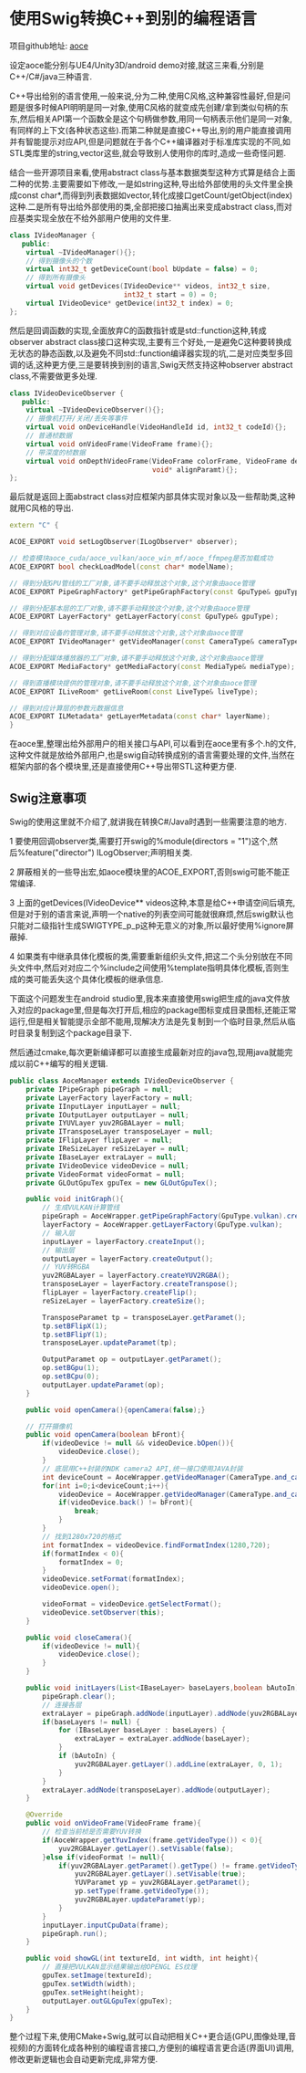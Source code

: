 # 使用Swig转换C++到别的编程语言

项目github地址: [aoce](https://github.com/xxxzhou/aoce)

设定aoce能分别与UE4/Unity3D/android demo对接,就这三来看,分别是C++/C#/java三种语言.

C++导出给别的语言使用,一般来说,分为二种,使用C风格,这种兼容性最好,但是问题是很多时候API明明是同一对象,使用C风格的就变成先创建/拿到类似句柄的东东,然后相关API第一个函数全是这个句柄做参数,用同一句柄表示他们是同一对象,有同样的上下文(各种状态这些).而第二种就是直接C++导出,别的用户能直接调用并有智能提示对应API,但是问题就在于各个C++编译器对于标准库实现的不同,如STL类库里的string,vector这些,就会导致别人使用你的库时,造成一些奇怪问题.

结合一些开源项目来看,使用abstract class与基本数据类型这种方式算是结合上面二种的优势.主要需要如下修改,一是如string这种,导出给外部使用的头文件里全换成const char*,而得到列表数据如vector,转化成接口getCount/getObject(index)这种.二是所有导出给外部使用的类,全部把接口抽离出来变成abstract class,而对应基类实现全放在不给外部用户使用的文件里.

``` c++
class IVideoManager {
   public:
    virtual ~IVideoManager(){};
    // 得到摄像头的个数
    virtual int32_t getDeviceCount(bool bUpdate = false) = 0;
    // 得到所有摄像头
    virtual void getDevices(IVideoDevice** videos, int32_t size,
                            int32_t start = 0) = 0;
    virtual IVideoDevice* getDevice(int32_t index) = 0;
};
```

然后是回调函数的实现,全面放弃C的函数指针或是std::function这种,转成observer abstract class接口这种实现,主要有三个好处,一是避免C这种要转换成无状态的静态函数,以及避免不同std::function编译器实现的坑,二是对应类型多回调的话,这种更方便,三是要转换到别的语言,Swig天然支持这种observer abstract class,不需要做更多处理.

``` c++
class IVideoDeviceObserver {
   public:
    virtual ~IVideoDeviceObserver(){};
    // 摄像机打开/关闭/丢失等事件
    virtual void onDeviceHandle(VideoHandleId id, int32_t codeId){};
    // 普通桢数据
    virtual void onVideoFrame(VideoFrame frame){};
    // 带深度的桢数据
    virtual void onDepthVideoFrame(VideoFrame colorFrame, VideoFrame depthFrame,
                                   void* alignParamt){};
};
```

最后就是返回上面abstract class对应框架内部具体实现对象以及一些帮助类,这种就用C风格的导出.

``` c++
extern "C" {

ACOE_EXPORT void setLogObserver(ILogObserver* observer);

// 检查模块aoce_cuda/aoce_vulkan/aoce_win_mf/aoce_ffmpeg是否加载成功
ACOE_EXPORT bool checkLoadModel(const char* modelName);

// 得到分配GPU管线的工厂对象,请不要手动释放这个对象,这个对象由aoce管理
ACOE_EXPORT PipeGraphFactory* getPipeGraphFactory(const GpuType& gpuType);

// 得到分配基本层的工厂对象,请不要手动释放这个对象,这个对象由aoce管理
ACOE_EXPORT LayerFactory* getLayerFactory(const GpuType& gpuType);

// 得到对应设备的管理对象,请不要手动释放这个对象,这个对象由aoce管理
ACOE_EXPORT IVideoManager* getVideoManager(const CameraType& cameraType);

// 得到分配媒体播放器的工厂对象,请不要手动释放这个对象,这个对象由aoce管理
ACOE_EXPORT MediaFactory* getMediaFactory(const MediaType& mediaType);

// 得到直播模块提供的管理对象,请不要手动释放这个对象,这个对象由aoce管理
ACOE_EXPORT ILiveRoom* getLiveRoom(const LiveType& liveType);

// 得到对应计算层的参数元数据信息
ACOE_EXPORT ILMetadata* getLayerMetadata(const char* layerName);
}
```

在aoce里,整理出给外部用户的相关接口与API,可以看到在aoce里有多个.h的文件,这种文件就是放给外部用户,也是swig自动转换成别的语言需要处理的文件,当然在框架内部的各个模块里,还是直接使用C++导出带STL这种更方便.

## Swig注意事项

Swig的使用这里就不介绍了,就讲我在转换C#/Java时遇到一些需要注意的地方.

1 要使用回调observer类,需要打开swig的%module(directors = "1")这个,然后%feature("director") ILogObserver;声明相关类.

2 屏蔽相关的一些导出宏,如aoce模块里的ACOE_EXPORT,否则swig可能不能正常编译.

3 上面的getDevices(IVideoDevice** videos这种,本意是给C++申请空间后填充,但是对于别的语言来说,声明一个native的列表空间可能就很麻烦,然后swig默认也只能对二级指针生成SWIGTYPE_p_p这种无意义的对象,所以最好使用%ignore屏蔽掉.

4 如果类有中继承具体化模板的类,需要重新组织头文件,把这二个头分别放在不同头文件中,然后对对应二个%include之间使用%template指明具体化模板,否则生成的类可能丢失这个具体化模板的继承信息.

下面这个问题发生在android studio里,我本来直接使用swig把生成的java文件放入对应的package里,但是每次打开后,相应的package图标变成目录图标,还能正常运行,但是相关智能提示全部不能用,现解决方法是先复制到一个临时目录,然后从临时目录复制到这个package目录下.

然后通过cmake,每次更新编译都可以直接生成最新对应的java包,现用java就能完成以前C++编写的相关逻辑.

```java
public class AoceManager extends IVideoDeviceObserver {
    private IPipeGraph pipeGraph = null;
    private LayerFactory layerFactory = null;
    private IInputLayer inputLayer = null;
    private IOutputLayer outputLayer = null;
    private IYUVLayer yuv2RGBALayer = null;
    private ITransposeLayer transposeLayer = null;
    private IFlipLayer flipLayer = null;
    private IReSizeLayer reSizeLayer = null;
    private IBaseLayer extraLayer = null;
    private IVideoDevice videoDevice = null;
    private VideoFormat videoFormat = null;
    private GLOutGpuTex gpuTex = new GLOutGpuTex();

    public void initGraph(){
        // 生成VULKAN计算管线
        pipeGraph = AoceWrapper.getPipeGraphFactory(GpuType.vulkan).createGraph();
        layerFactory = AoceWrapper.getLayerFactory(GpuType.vulkan);
        // 输入层
        inputLayer = layerFactory.createInput();
        // 输出层
        outputLayer = layerFactory.createOutput();
        // YUV转RGBA
        yuv2RGBALayer = layerFactory.createYUV2RGBA();
        transposeLayer = layerFactory.createTranspose();
        flipLayer = layerFactory.createFlip();
        reSizeLayer = layerFactory.createSize();

        TransposeParamet tp = transposeLayer.getParamet();
        tp.setBFlipX(1);
        tp.setBFlipY(1);
        transposeLayer.updateParamet(tp);

        OutputParamet op = outputLayer.getParamet();
        op.setBGpu(1);
        op.setBCpu(0);
        outputLayer.updateParamet(op);
    }

    public void openCamera(){openCamera(false);}

    // 打开摄像机
    public void openCamera(boolean bFront){
        if(videoDevice != null && videoDevice.bOpen()){
            videoDevice.close();
        }
        // 底层用C++封装的NDK camera2 API,统一接口使用JAVA封装
        int deviceCount = AoceWrapper.getVideoManager(CameraType.and_camera2).getDeviceCount();
        for(int i=0;i<deviceCount;i++){
            videoDevice = AoceWrapper.getVideoManager(CameraType.and_camera2).getDevice(i);
            if(videoDevice.back() != bFront){
                break;
            }
        }
        // 找到1280x720的格式
        int formatIndex = videoDevice.findFormatIndex(1280,720);
        if(formatIndex < 0){
            formatIndex = 0;
        }
        videoDevice.setFormat(formatIndex);
        videoDevice.open();

        videoFormat = videoDevice.getSelectFormat();
        videoDevice.setObserver(this);
    }

    public void closeCamera(){
        if(videoDevice != null){
            videoDevice.close();
        }
    }

    public void initLayers(List<IBaseLayer> baseLayers,boolean bAutoIn){
        pipeGraph.clear();
        // 连接各层
        extraLayer = pipeGraph.addNode(inputLayer).addNode(yuv2RGBALayer);
        if(baseLayers != null) {
            for (IBaseLayer baseLayer : baseLayers) {
                extraLayer = extraLayer.addNode(baseLayer);
            }
            if (bAutoIn) {
                yuv2RGBALayer.getLayer().addLine(extraLayer, 0, 1);
            }
        }
        extraLayer.addNode(transposeLayer).addNode(outputLayer);
    }

    @Override
    public void onVideoFrame(VideoFrame frame){
        // 检查当前桢是否需要YUV转换
        if(AoceWrapper.getYuvIndex(frame.getVideoType()) < 0){
            yuv2RGBALayer.getLayer().setVisable(false);
        }else if(videoFormat != null){
            if(yuv2RGBALayer.getParamet().getType() != frame.getVideoType()){
                yuv2RGBALayer.getLayer().setVisable(true);
                YUVParamet yp = yuv2RGBALayer.getParamet();
                yp.setType(frame.getVideoType());
                yuv2RGBALayer.updateParamet(yp);
            }
        }
        inputLayer.inputCpuData(frame);
        pipeGraph.run();
    }

    public void showGL(int textureId, int width, int height){
        // 直接把VULKAN显示结果输出给OPENGL ES纹理
        gpuTex.setImage(textureId);
        gpuTex.setWidth(width);
        gpuTex.setHeight(height);
        outputLayer.outGLGpuTex(gpuTex);
    }
}

```

整个过程下来,使用CMake+Swig,就可以自动把相关C++更合适(GPU,图像处理,音视频)的方面转化成各种别的编程语言接口,方便别的编程语言更合适(界面UI)调用,修改更新逻辑也会自动更新完成,非常方便.
